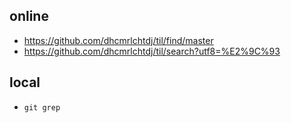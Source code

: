 ## online

- https://github.com/dhcmrlchtdj/til/find/master
- https://github.com/dhcmrlchtdj/til/search?utf8=%E2%9C%93

## local

- `git grep`
